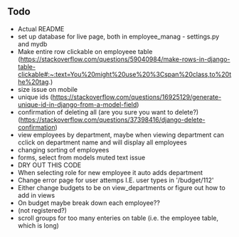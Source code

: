 ## Todo
- Actual README
- set up database for live page, both in employee_manag - settings.py and mydb
- Make entire row clickable on employeee table (https://stackoverflow.com/questions/59040984/make-rows-in-django-table-clickable#:~:text=You%20might%20use%20%3Cspan%20class,to%20the%20tag.)
- size issue on mobile
- unique ids (https://stackoverflow.com/questions/16925129/generate-unique-id-in-django-from-a-model-field)
- confirmation of deleting all (are you sure you want to delete?) (https://stackoverflow.com/questions/37398416/django-delete-confirmation)
- view employees by department, maybe when viewing department can cclick on department name and will display all employees
- changing sorting of employees
- forms, select from models muted text issue
- DRY OUT THIS CODE
- When selecting role for new employee it auto adds department
- Change error page for user attemps I.E. user types in '/budget/112'
- Either change budgets to be on view_departments or figure out how to add in views
- On budget maybe break down each employee??
- (not registered?) 
- scroll groups for too many enteries on table (i.e. the employee table, which is long)

